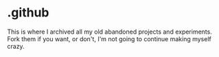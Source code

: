 # .github
This is where I archived all my old abandoned projects and experiments. Fork them if you want, or don't, I'm  not going to continue making myself crazy.

